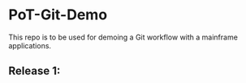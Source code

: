 # PoT-Git-Demo

This repo is to be used for demoing a Git workflow with a mainframe applications.


## Release 1:
